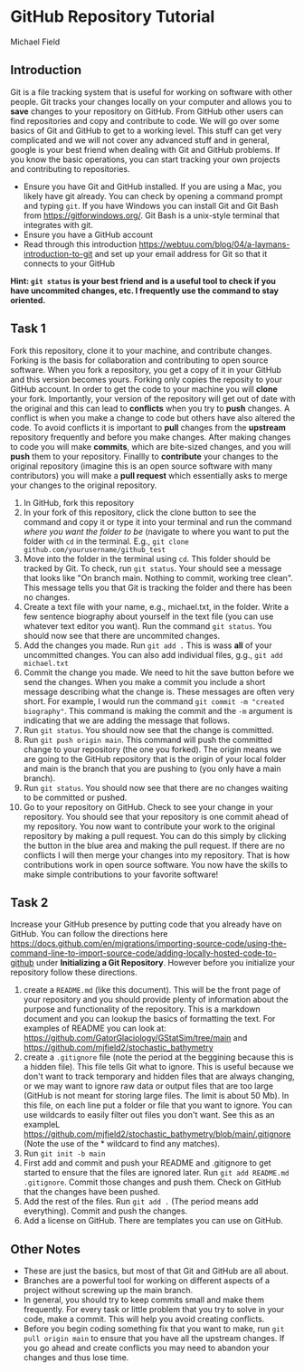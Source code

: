 # GitHub Repository Tutorial

Michael Field

## Introduction

Git is a file tracking system that is useful for working on software with other people. Git tracks your changes locally on your computer and allows you to **save** changes to your repository on GitHub. From GitHub other users can find repositories and copy and contribute to code. We will go over some basics of Git and GitHub to get to a working level. This stuff can get very complicated and we will not cover any advanced stuff and in general, google is your best friend when dealing with Git and GitHub problems. If you know the basic operations, you can start tracking your own projects and contributing to repositories.

* Ensure you have Git and GitHub installed. If you are using a Mac, you likely have git already. You can check by opening a command prompt and typing `git`. If you have Windows you can install Git and Git Bash from https://gitforwindows.org/. Git Bash is a unix-style terminal that integrates with git.
* Ensure you have a GitHub account
* Read through this introduction https://webtuu.com/blog/04/a-laymans-introduction-to-git and set up your email address for Git so that it connects to your GitHub

**Hint: `git status` is your best friend and is a useful tool to check if you have uncommited changes, etc. I frequently use the command to stay oriented.**

## Task 1

Fork this repository, clone it to your machine, and contribute changes. Forking is the basis for collaboration and contributing to open source software. When you fork a repository, you get a copy of it in your GitHub and this version becomes yours. Forking only copies the reposity to your GitHub account. In order to get the code to your machine you will **clone** your fork. Importantly, your version of the repository will get out of date with the original and this can lead to **conflicts** when you try to **push** changes. A conflict is when you make a change to code but others have also altered the code. To avoid conflicts it is important to **pull** changes from the **upstream** repository frequently and before you make changes. After making changes to code you will make **commits**, which are bite-sized changes, and you will **push** them to your repository. Finallly to **contribute** your changes to the original repository (imagine this is an open source software with many contributors) you will make a **pull request** which essentially asks to merge your changes to the original repository.

1. In GitHub, fork this repository
2. In your fork of this repository, click the clone button to see the command and copy it or type it into your terminal and run the command *where you want the folder to be* (navigate to where you want to put the folder with `cd` in the terminal. E.g., `git clone github.com/yourusername/github_test`
3. Move into the folder in the terminal using `cd`. This folder should be tracked by Git. To check, run `git status`. Your should see a message that looks like "On branch main. Nothing to commit, working tree clean". This message tells you that Git is tracking the folder and there has been no changes.
4. Create a text file with your name, e.g., michael.txt, in the folder. Write a few sentence biography about yourself in the text file (you can use whatever text editor you want). Run the command `git status`. You should now see that there are uncommited changes.
5. Add the changes you made. Run `git add .` This is wass **all** of your uncommitted changes. You can also add individual files, g.g., `git add michael.txt`
6. Commit the change you made. We need to hit the save button before we send the changes. When you make a commit you include a short message describing what the change is. These messages are often very short. For example, I would run the command `git commit -m "created biography"`. This command is making the commit and the `-m` argument is indicating that we are adding the message that follows.
7. Run `git status`. You should now see that the change is committed.
8. Run `git push origin main`. This command will push the committed change to your repository (the one you forked). The origin means we are going to the GitHub repository that is the origin of your local folder and main is the branch that you are pushing to (you only have a main branch).
9. Run `git status`. You should now see that there are no changes waiting to be committed or pushed.
10. Go to your repository on GitHub. Check to see your change in your repository. You should see that your repository is one commit ahead of my repository. You now want to contribute your work to the original repository by making a pull request. You can do this simply by clicking the button in the blue area and making the pull request. If there are no conflicts I will then merge your changes into my repository. That is how contributions work in open source software. You now have the skills to make simple contributions to your favorite software!

## Task 2

Increase your GitHub presence by putting code that you already have on GitHub. You can follow the directions here https://docs.github.com/en/migrations/importing-source-code/using-the-command-line-to-import-source-code/adding-locally-hosted-code-to-github under **Initializing a Git Repository**. However before you initialize your repository follow these directions.

1. create a `README.md` (like this document). This will be the front page of your repository and you should provide plenty of information about the purpose and functionality of the repository. This is a markdown document and you can lookup the basics of formatting the text. For examples of README you can look at: https://github.com/GatorGlaciology/GStatSim/tree/main and https://github.com/mjfield2/stochastic_bathymetry
2. create a `.gitignore` file (note the period at the beggining because this is a hidden file). This file tells Git what to ignore. This is useful because we don't want to track temporary and hidden files that are always changing, or we may want to ignore raw data or output files that are too large (GitHub is not meant for storing large files. The limit is about 50 Mb). In this file, on each line put a folder or file that you want to ignore. You can use wildcards to easily filter out files you don't want. See this as an exampleL https://github.com/mjfield2/stochastic_bathymetry/blob/main/.gitignore (Note the use of the * wildcard to find any matches).
3. Run `git init -b main`
4. First add and commit and push your README and .gitignore to get started to ensure that the files are ignored later. Run `git add README.md .gitignore`. Commit those changes and push them. Check on GitHub that the changes have been pushed.
5. Add the rest of the files. Run `git add .` (The period means add everything). Commit and push the changes.
6. Add a license on GitHub. There are templates you can use on GitHub.

## Other Notes

* These are just the basics, but most of that Git and GitHub are all about.
* Branches are a powerful tool for working on different aspects of a project without screwing up the main branch.
* In general, you should try to keep commits small and make them frequently. For every task or little problem that you try to solve in your code, make a commit. This will help you avoid creating conflicts.
* Before you begin coding something fix that you want to make, run `git pull origin main` to ensure that you have all the upstream changes. If you go ahead and create conflicts you may need to abandon your changes and thus lose time.
